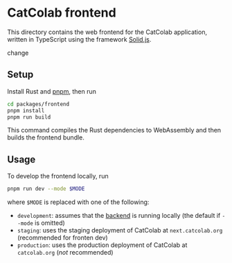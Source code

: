 # CatColab frontend

This directory contains the web frontend for the CatColab application, written
in TypeScript using the framework [Solid.js](https://www.solidjs.com/).

change
## Setup

Install Rust and [pnpm](https://pnpm.io/), then run

```sh
cd packages/frontend
pnpm install
pnpm run build
```

This command compiles the Rust dependencies to WebAssembly and then builds the
frontend bundle.

## Usage

To develop the frontend locally, run

```sh
pnpm run dev --mode $MODE
```

where `$MODE` is replaced with one of the following:

- `development`: assumes that the [backend](../backend/) is running locally (the
  default if `--mode` is omitted)
- `staging`: uses the staging deployment of CatColab at `next.catcolab.org`
  (recommended for fronten dev)
- `production`: uses the production deployment of CatColab at `catcolab.org`
  (*not* recommended)
